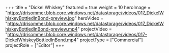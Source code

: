 +++
title = "Dickel Whiskey"
featured = true
weight = 10
heroImage = "https://drisommer.blob.core.windows.net/datastorage/videos/017_DickelWhiskeyBottledInBond-preview.jpg"
heroVideo = "https://drisommer.blob.core.windows.net/datastorage/videos/017_DickelWhiskeyBottledInBond-preview.mp4"
projectVideo = "https://drisommer.blob.core.windows.net/datastorage/videos/017-DickelWhiskeyBottledInBond.mp4"
projectType = ["Commercial"]
projectRole = ["Editor"]
+++
